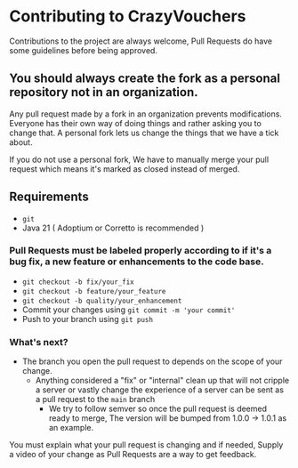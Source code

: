 # Contributing to CrazyVouchers
Contributions to the project are always welcome, Pull Requests do have some guidelines before being approved.

## You should always create the fork as a personal repository not in an organization.
Any pull request made by a fork in an organization prevents modifications. Everyone has their own way of doing things and rather asking you to change that. A personal fork lets us change the things
that we have a tick about.

If you do not use a personal fork, We have to manually merge your pull request which means it's marked as closed instead of merged.

## Requirements
* `git`
* Java 21 ( Adoptium or Corretto is recommended )

### Pull Requests must be labeled properly according to if it's a bug fix, a new feature or enhancements to the code base.
* `git checkout -b fix/your_fix`
* `git checkout -b feature/your_feature`
* `git checkout -b quality/your_enhancement`
* Commit your changes using `git commit -m 'your commit'`
* Push to your branch using `git push`

### What's next?
* The branch you open the pull request to depends on the scope of your change.
  * Anything considered a "fix" or "internal" clean up that will not cripple a server or vastly change the experience of a server can be sent as a pull request to the `main` branch
    * We try to follow semver so once the pull request is deemed ready to merge, The version will be bumped from 1.0.0 -> 1.0.1 as an example.

You must explain what your pull request is changing and if needed, Supply a video of your change as Pull Requests are a way to get feedback.
